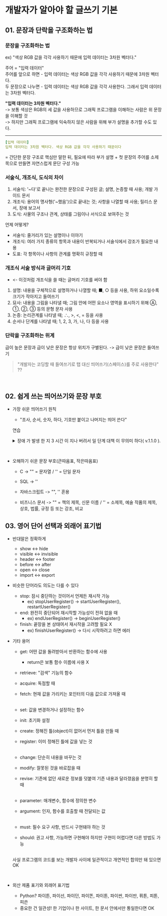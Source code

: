 # 개발자가 알아야 할 글쓰기 기본

## 01. 문장과 단락을 구조화하는 법

### 문장을 구조화하는 법
ex) "색상 RGB 값을 각각 사용하기 때문에 입력 데이터는 3차원 벡터다."

주어 = "입력 데이터" \
주어를 앞으로 하면 - 입력 데이터는 색상 RGB 값을 각각 사용하기 때문에 3차원 벡터다. \
두 문장으로 나누면 - 입력 데이터는 색상 RGB 값을 각각 사용한다. 그래서 입력 데이터는 3차원 벡터다.

**"입력 데이터는 3차원 벡터다."** \
-> 보통 색상은 RGB의 세 값을 사용하므로 그래픽 프로그램을 이해하는 사람은 위 문장을 이해할 것 \
-> 하지만 그래픽 프로그램에 익숙하지 않은 사람을 위해 부가 설명을 추가할 수도 있다.

---

``` yaml
[입력 데이터]
입력 데이터는 3차원 벡터다. 색상 RGB 값을 각각 사용하기 때문이다
```
= 간단한 문장 구조로 핵심만 말한 뒤, 필요에 따라 부가 설명 + 첫 문장의 주어를 소제목으로 만들면 자연스럽게 문단 구성 가능

### 서술식, 개조식, 도식의 차이

1. 서술식: '~다'로 끝나는 완전한 문장으로 구성된 글; 설명, 논증할 때 사용; 개발 가이드 문서
2. 개조식: 용어의 명사형('~했음')으로 끝내는 것; 사항을 나열할 때 사용; 릴리스 문서, 장애 보고서
3. 도식: 사물의 구조나 관계, 상태를 그림이나 서식으로 보여주는 것

언제 어떻게?
- 서술식: 줄거리가 있는 설명이나 이야기
- 개조식: 여러 가지 종류의 항목과 내용이 반복되거나 서술식에서 강조가 필요한 내용
- 도표: 각 항목이나 사항의 관계를 명확히 규정할 때

### 개조식 서술 방식과 글머리 기호
- <- 이것처럼 개조식을 쓸 때는 글머리 기호를 써야 함
1. 설명: 내용을 구체적으로 설명하거나 나열할 때; ■, ○ 등을 사용, 하위 요소일수록 크기가 작아지고 들여쓰기
2. 묘사: 내용을 그림을 나타낼 때; 그림 안에 어떤 요소나 영역을 표시하기 위해 Ⓐ, ①, ②, ③ 등의 문형 문자 사용
3. 논증: 논리관계를 나타낼 때; ∴, >, <, = 등을 사용
4. 순서나 단계를 나타낼 때; 1, 2, 3, 가, 나, 다 등을 사용

### 단락을 구조화하는 위계
급이 높은 문장과 급이 낮은 문장은 항상 위치가 구별된다.
-> 급이 낮은 문장은 들여쓰기

> "개발자는 코딩할 때 들여쓰기로 탭 대신 띄어쓰기(스페이스)를 주로 사용한다" 
<br> ??

<br>

## 02. 쉽게 쓰는 띄어쓰기와 문장 부호

- 가장 쉬운 띄어쓰기 원칙
    - "조사, 순서, 숫자, 하다, 기호만 붙이고 나머지는 띄어 쓴다"

    연습
    <details>
    <summary>장애 가 발생 한 지 3 시간 이 지나 버려서 일 단계 대책 이 무의미 하다( v.1.1.0 ).</summary>
    -> 장애가 발생한 지 3시간이 지나 버려서 일단계 대책이 무의미하다(v.1.1.0).
    </details>
<br>

- 오해하기 쉬운 문장 부호(큰따옴표, 작은따옴표)
    - C -> "" = 문자열 / '' = 단일 문자
    - SQL -> ''
    - 자바스크립트 -> "", '' 혼용

    - 비즈니스 문서 -> "" = 책의 제목, 신문 이름 / '' = 소제목, 예술 작품의 제목, 상호, 법률, 규정 등 또는 강조, 비교


## 03. 영어 단어 선택과 외래어 표기법

- 반대말은 정확하게
    - show <-> hide
    - visible <-> invisible
    - header <-> footer
    - before <-> after
    - open <-> close
    - import <-> export

- 비슷한 단어라도 의도는 다를 수 있다
    - stop: 잠시 중단하는 것이어서 언제든 재시작 가능
        - ex) stopUserRegister() -> startUserRegister(), restartUserRegister()
    - end: 완전히 중단되어 재시작할 가능성이 전혀 없을 때
        - ex) endUserRegister() -> beginUserRegister()
    - finish: 끝장을 본 상태여서 재시작을 고려할 필요 X
        - ex) finishUserRegister() -> 다시 시작하려고 하면 에러

- 기타 용어
    - get: 어떤 값을 돌려받아서 반환하는 함수에 사용
        - return은 보통 함수 이름에 사용 X
    - retrieve: "검색" 기능의 함수
    - acquire: 독점할 때
    - fetch: 현재 값을 가리키는 포인터의 다음 값으로 가져올 때 <br><br>

    - set: 값을 변경하거나 설정하는 함수
    - init: 초기화 설정
    - create: 정해진 틀(object)이 없어서 먼저 틀을 만들 때
    - register: 이미 정해진 틀에 값을 넣는 것 <br><br>

    - change: 단순히 내용을 바꾸는 것
    - modify: 잘못된 것을 바로잡을 때
    - revise: 기존에 없던 새로운 정보를 덧붙여 기존 내용과 달라졌음을 분명히 할 때 <br><br>

    - parameter: 매개변수, 함수에 정의한 변수
    - argument: 인자, 함수를 호출할 때 전달되는 값 <br><br>

    - must: 필수 요구 사항, 반드시 구현돼야 하는 것
    - should: 권고 사항, 가능하면 구현해야 하지만 구현이 어렵다면 다른 방법도 가능 <br><br>

    사실 프로그램의 코드를 보는 개발자 사이에 일관적이고 개연적인 합의만 돼 있으면 OK

<br>

- 외산 제품 표기와 외래어 표기법

    - Python? 파이튼, 파이선, 파이던, 파이똔, 파이톤, 파이싼, 파이딴, 퓌톤, 피톤, 피쓴
    - 중요한 건 일관성! 한 기업이나 한 사이트, 한 문서 안에서만 통일한다면 OK
    


